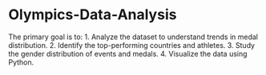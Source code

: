 # Olympics-Data-Analysis
The primary goal is to: 1. Analyze the dataset to understand trends in medal distribution. 2. Identify the top-performing countries and athletes. 3. Study the gender distribution of events and medals. 4. Visualize the data using Python.
